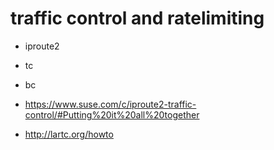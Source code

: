 # traffic control and ratelimiting

- iproute2
- tc
- bc

- https://www.suse.com/c/iproute2-traffic-control/#Putting%20it%20all%20together
- http://lartc.org/howto
